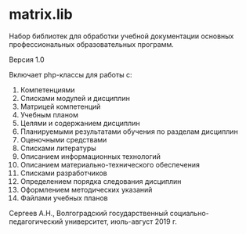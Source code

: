 # matrix.lib
Набор библиотек для обработки учебной документации основных профессиональных образовательных программ.

Версия 1.0

Включает php-классы для работы с:

1. Компетенциями
2. Списками модулей и дисциплин
3. Матрицей компетенций
4. Учебным планом
5. Целями и содержанием дисциплин
6. Планируемыми результатами обучения по разделам дисциплин
7. Оценочными средствами
8. Списками литературы
9. Описанием информационных технологий
10. Описанием материально-технического обеспечения
11. Списками разработчиков
12. Определением порядка следования дисциплин
13. Оформлением методических указаний
14. Файлами учебных планов



Сергеев А.Н.,
Волгоградский государственный социально-педагогический университет,
июль-август 2019 г.
